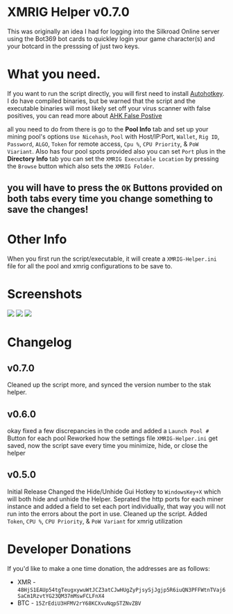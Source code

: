 # XMRIG Helper v0.7.0

This was originally an idea I had for logging into the Silkroad Online server using the Bot369 bot cards to quickley login your game character(s) and your botcard in the presssing of just two keys.

# What you need.

If you want to run the script directly, you will first need to install [Autohotkey](https://autohotkey.com/).
I do have compiled binaries, but be warned that the script and the executable binaries will most likely set off your virus scanner with false positives, you can read more about [AHK False Postive](https://www.google.com/search?num=100&client=firefox-b-1-ab&ei=wzTaW5OyLMT4sgWuhrEY&q=autohotkey+false+positive&oq=autohotkey+fal&gs_l=psy-ab.3.0.0l2j0i22i30l4j0i22i10i30j0i22i30l3.10920.14304..15055...0.0..0.222.1256.7j2j2......0....1..gws-wiz.......0i71j0i67j0i131i67j0i131.kR0ar0c7AEY)

all you need to do from there is go to the <b>Pool Info</b> tab and set up your mining pool's options `Use Nicehash`, `Pool` with Host/IP:Port, `Wallet`, `Rig ID`, `Password`, `ALGO`, `Token` for remote access, `Cpu %`, `CPU Priority`, & `PoW Viariant`.
Also has four pool spots provided also you can set `Port` plus in the <b>Directory Info</b> tab you can set the `XMRIG Executable Location` by pressing the `Browse` button which also sets the `XMRIG Folder`.
## you will have to press the `OK` Buttons provided on both tabs every time you change something to save the changes!

# Other Info
When you first run the script/executable, it will create a `XMRIG-Helper.ini` file for all the pool and xmrig configurations to be save to.

# Screenshots

<img src="https://i.imgur.com/KrAqMN2.png">
<img src="https://i.imgur.com/gIoOUlG.png">
<img src="https://i.imgur.com/lHDN3rS.png">


# Changelog

## v0.7.0
Cleaned up the script more, and synced the version number to the stak helper.

## v0.6.0
okay fixed a few discrepancies in the code and added a `Launch Pool #` Button for each pool
Reworked how the settings file `XMRIG-Helper.ini` get saved, now the script save every time you minimize, hide, or close the helper

## v0.5.0
Initial Release
Changed the Hide/Unhide Gui Hotkey to `WindowsKey+X` which will both hide and unhide the Helper.
Seprated the http ports for each miner instance and added a field to set each port individually, that way you will not run into the errors about the port in use.
Cleaned up the script.
Added `Token`, `CPU %`, `CPU Priority`, & `PoW Variant` for xmrig utilization

Developer Donations
===================
If you'd like to make a one time donation, the addresses are as follows:
* XMR - ```48HjS1EAUp54tgTeugxywuWtJCZ3atCJwHUgZyPjsySjJgjp5R6iuQN3PFFWtnTVaj6SaCm1RzvtYG23QM37mMswFCLFnX4```
* BTC - ```15ZrEdiU3HFMV2rY68KCXvuNqpSTZNvZBV```
